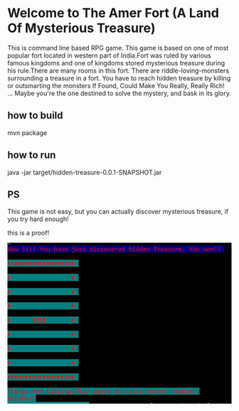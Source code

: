 # Welcome to The Amer Fort (A Land Of Mysterious Treasure)
This is command line based RPG game.
This game is based on one of most popular fort located in western part of India.Fort was ruled by various famous kingdoms and one of kingdoms stored mysterious treasure during his rule.There are many rooms in this fort. 
There are riddle-loving-monsters surrounding a treasure in a fort.
You have to reach hidden treasure by killing or outsmarting the monsters
If Found, Could Make You Really, Really Rich! ... Maybe you're the one destined to solve the mystery, and bask in its glory.

## how to build
mvn package

## how to run
java -jar target/hidden-treasure-0.0.1-SNAPSHOT.jar

## PS
This game is not easy, but you can actually discover mysterious treasure, if you try hard enough!

this is a proof!

![picture](Discovered_Treasure.PNG)

